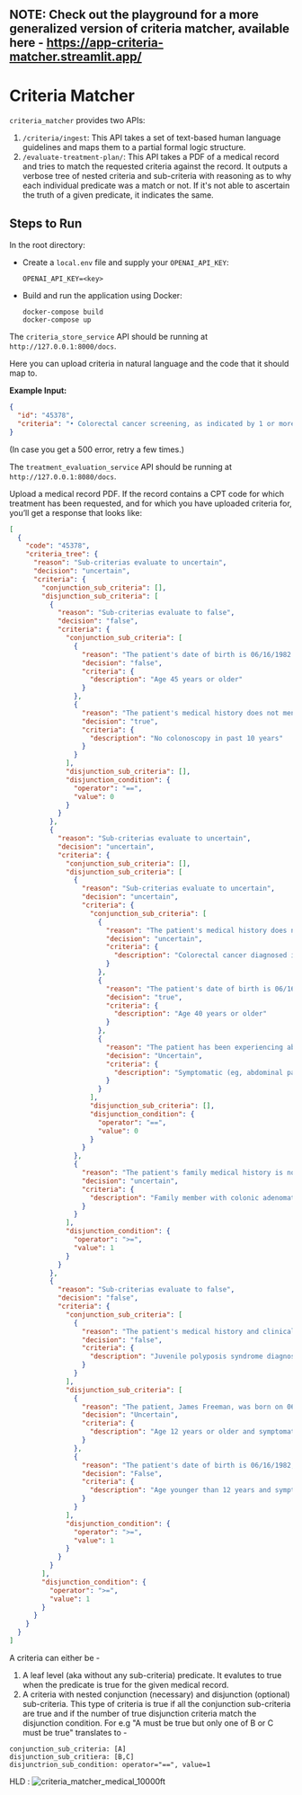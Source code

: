 ## NOTE: Check out the playground for a more generalized version of criteria matcher, available here - https://app-criteria-matcher.streamlit.app/


# Criteria Matcher

`criteria_matcher` provides two APIs:

1. `/criteria/ingest`: This API takes a set of text-based human language guidelines and maps them to a partial formal logic structure.
2. `/evaluate-treatment-plan/`: This API takes a PDF of a medical record and tries to match the requested criteria against the record. It outputs a verbose tree of nested criteria and sub-criteria with reasoning as to why each individual predicate was a match or not. If it's not able to ascertain the truth of a given predicate, it indicates the same.

## Steps to Run

In the root directory:

- Create a `local.env` file and supply your `OPENAI_API_KEY`:

  ```
  OPENAI_API_KEY=<key>
  ```

- Build and run the application using Docker:

  ```
  docker-compose build
  docker-compose up
  ```

The `criteria_store_service` API should be running at `http://127.0.0.1:8000/docs`. 

Here you can upload criteria in natural language and the code that it should map to.

**Example Input:**

```json
{
  "id": "45378",
  "criteria": "• Colorectal cancer screening, as indicated by 1 or more of the following:\n\to Patient has average-risk or higher, as indicated by ALL of the following\n\t\t§ Age 45 years or older\n\t\t§ No colonoscopy in past 10 years\n\to High risk family history, as indicated by 1 or more of the following:\n\t\t§ Colorectal cancer diagnosed in one or more first-degree relatives of any age and ALL of the following:\n\t\t\t• Age 40 years or older\n\t\t\t• Symptomatic (eg, abdominal pain, iron deficiency anemia, rectal bleeding)\n\t\t§ Family member with colonic adenomatous polyposis of unknown etiology\n\to Juvenile polyposis syndrome diagnosis AND 1 or more of the following:\n\t\t§ Age 12 years or older and symptomatic (eg, abdominal pain, iron deficiency anemia, rectal bleeding,\ntelangiectasia)\n\t\t§ Age younger than 12 years and symptomatic (eg, abdominal pain, iron deficiency anemia, rectal bleeding,\ntelangiectasia)"
}
```

(In case you get a 500 error, retry a few times.)

The `treatment_evaluation_service` API should be running at `http://127.0.0.1:8080/docs`.

Upload a medical record PDF. If the record contains a CPT code for which treatment has been requested, and for which you have uploaded criteria for, you’ll get a response that looks like:

```json
[
  {
    "code": "45378",
    "criteria_tree": {
      "reason": "Sub-criterias evaluate to uncertain",
      "decision": "uncertain",
      "criteria": {
        "conjunction_sub_criteria": [],
        "disjunction_sub_criteria": [
          {
            "reason": "Sub-criterias evaluate to false",
            "decision": "false",
            "criteria": {
              "conjunction_sub_criteria": [
                {
                  "reason": "The patient's date of birth is 06/16/1982. As of the last update in the medical record, which is in 2023, the patient would be 41 years old.",
                  "decision": "false",
                  "criteria": {
                    "description": "Age 45 years or older"
                  }
                },
                {
                  "reason": "The patient's medical history does not mention any colonoscopy in the past 10 years. The only colonoscopy mentioned is scheduled for the future (12/15/2023).",
                  "decision": "true",
                  "criteria": {
                    "description": "No colonoscopy in past 10 years"
                  }
                }
              ],
              "disjunction_sub_criteria": [],
              "disjunction_condition": {
                "operator": "==",
                "value": 0
              }
            }
          },
          {
            "reason": "Sub-criterias evaluate to uncertain",
            "decision": "uncertain",
            "criteria": {
              "conjunction_sub_criteria": [],
              "disjunction_sub_criteria": [
                {
                  "reason": "Sub-criterias evaluate to uncertain",
                  "decision": "uncertain",
                  "criteria": {
                    "conjunction_sub_criteria": [
                      {
                        "reason": "The patient's medical history does not mention any family history of colorectal cancer.",
                        "decision": "uncertain",
                        "criteria": {
                          "description": "Colorectal cancer diagnosed in one or more first-degree relatives of any age"
                        }
                      },
                      {
                        "reason": "The patient's date of birth is 06/16/1982. As of the last update in the medical record, which is in 2023, the patient would be 41 years old.",
                        "decision": "true",
                        "criteria": {
                          "description": "Age 40 years or older"
                        }
                      },
                      {
                        "reason": "The patient has been experiencing abdominal discomfort and rectal bleeding for the past 6 months, as stated in the 'PRESENTING COMPLAINT' section. However, there is no mention of iron deficiency anemia in the patient's medical history or diagnostic test results.",
                        "decision": "Uncertain",
                        "criteria": {
                          "description": "Symptomatic (eg, abdominal pain, iron deficiency anemia, rectal bleeding)"
                        }
                      }
                    ],
                    "disjunction_sub_criteria": [],
                    "disjunction_condition": {
                      "operator": "==",
                      "value": 0
                    }
                  }
                },
                {
                  "reason": "The patient's family medical history is not mentioned in the provided context.",
                  "decision": "uncertain",
                  "criteria": {
                    "description": "Family member with colonic adenomatous polyposis of unknown etiology"
                  }
                }
              ],
              "disjunction_condition": {
                "operator": ">=",
                "value": 1
              }
            }
          },
          {
            "reason": "Sub-criterias evaluate to false",
            "decision": "false",
            "criteria": {
              "conjunction_sub_criteria": [
                {
                  "reason": "The patient's medical history and clinical impression do not mention or suggest a diagnosis of Juvenile polyposis syndrome. The patient has a history of appendectomy and knee arthroscopy, and is currently being evaluated for possible internal hemorrhoids, polyps, or colorectal cancer.",
                  "decision": "false",
                  "criteria": {
                    "description": "Juvenile polyposis syndrome diagnosis"
                  }
                }
              ],
              "disjunction_sub_criteria": [
                {
                  "reason": "The patient, James Freeman, was born on 06/16/1982, which makes him older than 12 years. He has been experiencing symptoms such as abdominal discomfort and rectal bleeding for the past 6 months. However, there is no mention of iron deficiency anemia or telangiectasia in the patient's medical history or symptoms.",
                  "decision": "Uncertain",
                  "criteria": {
                    "description": "Age 12 years or older and symptomatic (eg, abdominal pain, iron deficiency anemia, rectal bleeding, telangiectasia)"
                  }
                },
                {
                  "reason": "The patient's date of birth is 06/16/1982, which makes him older than 12 years. He has been experiencing symptoms such as abdominal discomfort and rectal bleeding. However, there is no mention of iron deficiency anemia or telangiectasia in the patient's medical history or presenting complaint.",
                  "decision": "False",
                  "criteria": {
                    "description": "Age younger than 12 years and symptomatic (eg, abdominal pain, iron deficiency anemia, rectal bleeding, telangiectasia)"
                  }
                }
              ],
              "disjunction_condition": {
                "operator": ">=",
                "value": 1
              }
            }
          }
        ],
        "disjunction_condition": {
          "operator": ">=",
          "value": 1
        }
      }
    }
  }
]
```

A criteria can either be - 
1. A leaf level (aka without any sub-criteria) predicate. It evalutes to true when the predicate is true for the given medical record. 
2. A criteria with nested conjunction (necessary) and disjunction (optional) sub-criteria. This type of criteria is true if all the conjunction sub-criteria are true and if the number of true disjunction criteria match the disjunction condition. 
For e.g "A must be true but only one of B or C must be true" translates to - 

```
conjunction_sub_criteria: [A]
disjunction_sub_critiera: [B,C]
disjunctrion_sub_condition: operator="==", value=1
```


HLD :
![criteria_matcher_medical_10000ft](https://github.com/Alpacolypse/criteria-matcher-medical/assets/128543722/15764887-9770-4d98-94ac-dfc925366a3e)


